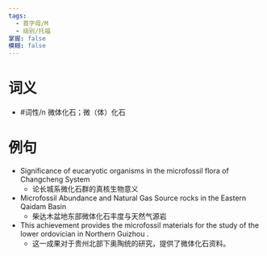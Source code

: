 ```yaml
---
tags:
  - 首字母/M
  - 级别/托福
掌握: false
模糊: false
---
```

# 词义
- #词性/n  微体化石；微（体）化石
# 例句
- Significance of eucaryotic organisms in the microfossil flora of Changcheng System
	- 论长城系微化石群的真核生物意义
- Microfossil Abundance and Natural Gas Source rocks in the Eastern Qaidam Basin
	- 柴达木盆地东部微体化石丰度与天然气源岩
- This achievement provides the microfossil materials for the study of the lower ordovician in Northern Guizhou .
	- 这一成果对于贵州北部下奥陶统的研究，提供了微体化石资料。
